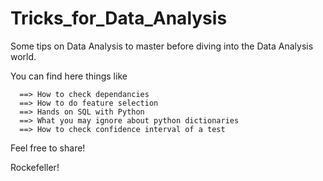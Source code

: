 # Tricks_for_Data_Analysis
Some tips on Data Analysis to master before diving into the Data Analysis world.


You can find here things like

      ==> How to check dependancies
      ==> How to do feature selection
      ==> Hands on SQL with Python
      ==> What you may ignore about python dictionaries
      ==> How to check confidence interval of a test
      

Feel free to share!

Rockefeller!
